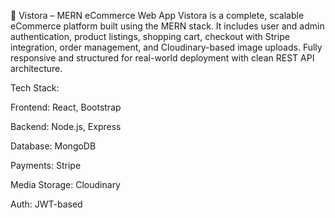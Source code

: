 🛒 Vistora – MERN eCommerce Web App
Vistora is a complete, scalable eCommerce platform built using the MERN stack. It includes user and admin authentication, product listings, shopping cart, checkout with Stripe integration, order management, and Cloudinary-based image uploads. Fully responsive and structured for real-world deployment with clean REST API architecture.

Tech Stack:

Frontend: React, Bootstrap

Backend: Node.js, Express

Database: MongoDB

Payments: Stripe

Media Storage: Cloudinary

Auth: JWT-based
